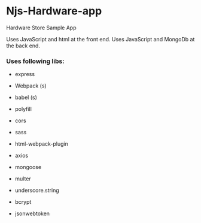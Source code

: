 # Njs-Hardware-app
Hardware Store Sample App

Uses JavaScript and html at the front end.
Uses JavaScript and MongoDb at the back end.

### Uses following libs:
* express
* Webpack (s)
* babel (s)
* polyfill
* cors
* sass
* html-webpack-plugin
* axios

* mongoose
* multer
* underscore.string
* bcrypt

* jsonwebtoken
